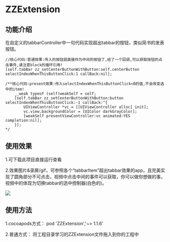 # ZZExtension

## 功能介绍
在自定义的tabbarController中一句代码实现超出tabbar的按钮，类似简书的发表按钮。

    //核心代码:普通效果:传入的按钮就直接作为中间的按钮了,给了一个回调,可以获取按钮的点击事件,请注意block的循环引用!
    [self.tabBar zz_setCenterButtonWithButton:self.centerButton selectIndexWhenThisButtonClick:1 callBack:nil];
    
    /**核心代码:present效果:传入selectIndexWhenThisButtonClick<0的值,不会改变选中的item!
        __weak typeof (self)weakSelf = self;
        [self.tabBar zz_setCenterButtonWithButton:button selectIndexWhenThisButtonClick:-1 callBack:^{
            UIViewController *vc = [[UIViewController alloc] init];
            vc.view.backgroundColor = [UIColor darkGrayColor];
            [weakSelf presentViewController:vc animated:YES completion:nil];
        }];
    */

## 使用效果
1.可下载此项目直接运行查看

2.效果图片&录屏/gif，可参照各个“tabbarItem”超出tabbar效果的app，且完美实现了圆角部分不可点击，视频中点击中间的事件可以获取，你可以做你想做的事，视频中的体现为切换tabbar的选中控制器(白色的)。

![](http://pagw872k4.bkt.clouddn.com/1.1.6.gif)

## 使用方法
1.cocoapods方式：
pod 'ZZExtension','~> 1.1.6'

2.普通方式：
将工程目录学习的ZZExtension文件拖入到你的工程中
